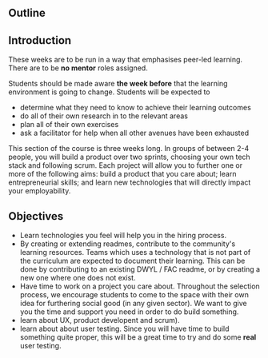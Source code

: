 ## Outline

## Introduction

These weeks are to be run in a way that emphasises peer-led learning.
There are to be **no mentor** roles assigned.

Students should be made aware **the week before** that the learning environment is going to change.
Students will be expected to
- determine what they need to know to achieve their learning outcomes
- do all of their own research in to the relevant areas
- plan all of their own exercises
- ask a facilitator for help when all other avenues have been exhausted

This section of the course is three weeks long. In groups of between 2-4 people, you will build a product over two sprints, choosing your own tech stack and following scrum.
Each project will allow you to further one or more of the following aims: build a product that you care about; learn entrepreneurial skills; and learn new technologies that will directly impact your employability.

## Objectives
  - Learn technologies you feel will help you in the hiring process.
  - By creating or extending readmes, contribute to the community's learning resources. Teams which uses a technology that is not part of the curriculum are expected to document their learning. This can be done by contributing to an existing DWYL / FAC readme, or by creating a new one where one does not exist.
  - Have time to work on a project you care about. Throughout the selection process, we encourage students to come to the space with their own idea for furthering social good (in any given sector). We want to give you the time and support you need in order to do build something.
  - learn about UX, product developent and scrum).
  - learn about about user testing. Since you will have time to build something quite proper, this will be a great time to try and do some **real** user testing.
